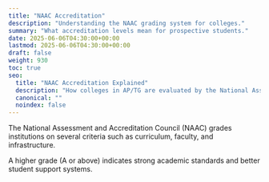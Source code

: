 ```yaml
---
title: "NAAC Accreditation"
description: "Understanding the NAAC grading system for colleges."
summary: "What accreditation levels mean for prospective students."
date: 2025-06-06T04:30:00+00:00
lastmod: 2025-06-06T04:30:00+00:00
draft: false
weight: 930
toc: true
seo:
  title: "NAAC Accreditation Explained"
  description: "How colleges in AP/TG are evaluated by the National Assessment and Accreditation Council."
  canonical: ""
  noindex: false
---
```


The National Assessment and Accreditation Council (NAAC) grades institutions on several criteria such as curriculum, faculty, and infrastructure.

A higher grade (A or above) indicates strong academic standards and better student support systems.
